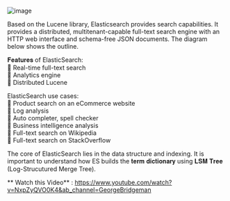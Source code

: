 ![image](https://user-images.githubusercontent.com/115500959/206844468-d6f4ad1b-be52-4d5f-8ac4-4ff7ea6a8db8.png)

Based on the Lucene library, Elasticsearch provides search capabilities. It provides a distributed, multitenant-capable full-text search engine with an HTTP web interface and schema-free JSON documents. The diagram below shows the outline.

𝐅𝐞𝐚𝐭𝐮𝐫𝐞𝐬 of ElasticSearch:<br>
🔹 Real-time full-text search<br>
🔹 Analytics engine<br>
🔹 Distributed Lucene<br>

ElasticSearch use cases:<br>
🔹 Product search on an eCommerce website<br>
🔹 Log analysis<br>
🔹 Auto completer, spell checker<br>
🔹 Business intelligence analysis<br>
🔹 Full-text search on Wikipedia<br>
🔹 Full-text search on StackOverflow<br>

The core of ElasticSearch lies in the data structure and indexing. It is important to understand how ES builds the 𝐭𝐞𝐫𝐦 𝐝𝐢𝐜𝐭𝐢𝐨𝐧𝐚𝐫𝐲 using 𝐋𝐒𝐌 𝐓𝐫𝐞𝐞 (Log-Strucutured Merge Tree).

** Watch this Video** : https://www.youtube.com/watch?v=NxpZyQVO0K4&ab_channel=GeorgeBridgeman
